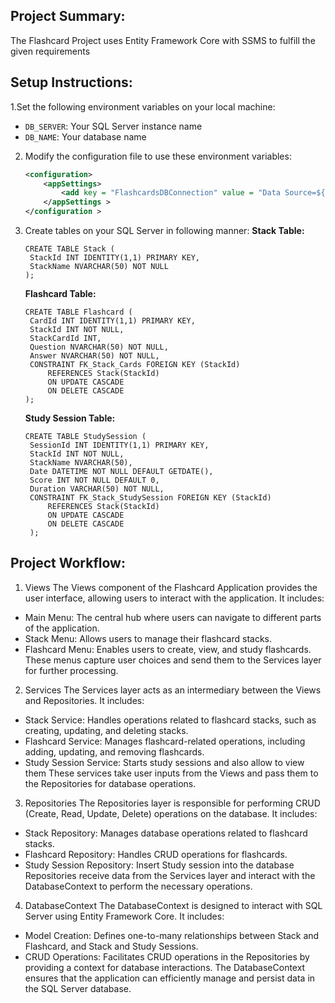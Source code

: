 ## Project Summary:
The Flashcard Project uses Entity Framework Core with SSMS to fulfill the given requirements

## Setup Instructions:

1.Set the following environment variables on your local machine:
   - `DB_SERVER`: Your SQL Server instance name
   - `DB_NAME`: Your database name

2. Modify the configuration file to use these environment variables:
   ```xml
   <configuration>
       <appSettings>
           <add key = "FlashcardsDBConnection" value = "Data Source=${DB_SERVER};Initial Catalog=${DB_NAME};Integrated Security=True;" />
       </appSettings >
   </configuration >
   ```

3. Create tables on your SQL Server in following manner:
   **Stack Table:**
   ```
   CREATE TABLE Stack (
    StackId INT IDENTITY(1,1) PRIMARY KEY,
    StackName NVARCHAR(50) NOT NULL
   );
   ```
   
   **Flashcard Table:**
   ```
   CREATE TABLE Flashcard (
    CardId INT IDENTITY(1,1) PRIMARY KEY,
    StackId INT NOT NULL,
    StackCardId INT,
    Question NVARCHAR(50) NOT NULL,
    Answer NVARCHAR(50) NOT NULL,
    CONSTRAINT FK_Stack_Cards FOREIGN KEY (StackId)
        REFERENCES Stack(StackId)
        ON UPDATE CASCADE
        ON DELETE CASCADE
   );
   ```

   **Study Session Table:**
   ```
   CREATE TABLE StudySession (
    SessionId INT IDENTITY(1,1) PRIMARY KEY,
    StackId INT NOT NULL,
    StackName NVARCHAR(50),
    Date DATETIME NOT NULL DEFAULT GETDATE(),
    Score INT NOT NULL DEFAULT 0,
    Duration VARCHAR(50) NOT NULL,
    CONSTRAINT FK_Stack_StudySession FOREIGN KEY (StackId)
        REFERENCES Stack(StackId)
        ON UPDATE CASCADE
        ON DELETE CASCADE
    );
   ```
   
## Project Workflow:

1. Views
The Views component of the Flashcard Application provides the user interface, allowing users to interact with the application. It includes:
-  Main Menu: The central hub where users can navigate to different parts of the application.
-  Stack Menu: Allows users to manage their flashcard stacks.
-  Flashcard Menu: Enables users to create, view, and study flashcards.
These menus capture user choices and send them to the Services layer for further processing.

2. Services
The Services layer acts as an intermediary between the Views and Repositories. It includes:
-  Stack Service: Handles operations related to flashcard stacks, such as creating, updating, and deleting stacks.
-  Flashcard Service: Manages flashcard-related operations, including adding, updating, and removing flashcards.
-  Study Session Service: Starts study sessions and also allow to view them
These services take user inputs from the Views and pass them to the Repositories for database operations.

3. Repositories
The Repositories layer is responsible for performing CRUD (Create, Read, Update, Delete) operations on the database. It includes:
-  Stack Repository: Manages database operations related to flashcard stacks.
-  Flashcard Repository: Handles CRUD operations for flashcards.
-  Study Session Repository: Insert Study session into the database
Repositories receive data from the Services layer and interact with the DatabaseContext to perform the necessary operations.

4. DatabaseContext
The DatabaseContext is designed to interact with SQL Server using Entity Framework Core. It includes:
-  Model Creation: Defines one-to-many relationships between Stack and Flashcard, and Stack and Study Sessions.
-  CRUD Operations: Facilitates CRUD operations in the Repositories by providing a context for database interactions.
The DatabaseContext ensures that the application can efficiently manage and persist data in the SQL Server database.

